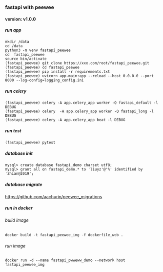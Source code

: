 ### fastapi with peewee
#### version: v1.0.0


##### run app

```shell script
mkdir /data
cd /data
python3 -m venv fastapi_peewee
cd  fastapi_peewee
source bin/activate
(fastapi_peewee) git clone https://xxx.com/root/fastapi_peewee.git
(fastapi_peewee) cd fastapi_peewee
(fastapi_peewee) pip install -r requirements.txt
(fastapi_peewee) uvicorn app.main:app --reload --host 0.0.0.0 --port 8000 --log-config=logging_config.ini
```


##### run celery

```shell script
(fastapi_peewee) celery -A app.celery_app worker -Q fastapi_default -l DEBUG
(fastapi_peewee) celery  -A app.celery_app worker -Q fastapi_long -l DEBUG
(fastapi_peewee) celery -A app.celery_app beat -l DEBUG
```

##### run test

```shell script
(fastapi_peewee) pytest

```

##### database init

```shell script
mysql> create database fastapi_demo charset utf8;
mysql> grant all on fastapi_demo.* to 'liuyz'@'%' identified by 'Zhian@2019';
```

##### database migrate

<https://github.com/aachurin/peewee_migrations>


##### run in docker
###### build image
```shell script
docker build -t fastapi_peewee_img -f dockerfile_web .
```
###### run image
```shell script
docker run -d --name fastapi_pwweww_demo --network host fastapi_peewee_img
```
